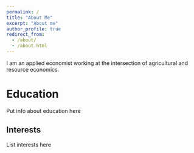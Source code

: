 ```yaml
---
permalink: /
title: "About Me"
excerpt: "About me"
author_profile: true
redirect_from: 
  - /about/
  - /about.html
---
```


I am an applied economist working at the intersection of agricultural and resource economics. 

Education
======
Put info about education here


Interests
------
List interests here


